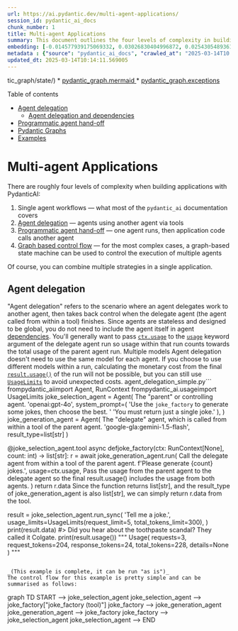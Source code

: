 ```yaml
---
url: https://ai.pydantic.dev/multi-agent-applications/
session_id: pydantic_ai_docs
chunk_number: 1
title: Multi-agent Applications
summary: This document outlines the four levels of complexity in building applications with PydanticAI, starting from single agent workflows up to more complex structures like agent delegation and programmatic agent hand-off. It also highlights the usage of Pydantic Graphs and provides examples.
embedding: [-0.014577939175069332, 0.03026830404996872, 0.025430548936128616, -0.03257076442241669, -0.00981132872402668, 0.03774483501911163, -0.009914809837937355, 0.011602849699556828, -0.022028598934412003, 0.02656884491443634, 0.03399363532662392, -0.04920539632439613, 0.001780203077942133, -0.023994745686650276, 0.011421757750213146, -0.061830125749111176, -0.04545419663190842, 0.0035571723710745573, 0.0038482139352709055, 0.035494115203619, 0.051404375582933426, 0.03862442448735237, 0.04126320034265518, 0.017501289024949074, -0.012081450782716274, -0.013122732751071453, 0.006050426978617907, 0.03474387526512146, 0.00043454093975014985, -0.021136071532964706, 0.02739669568836689, -0.00613450538367033, -0.05458642914891243, -0.010878480039536953, 0.017320195212960243, 0.01897589862346649, 0.021562932059168816, 0.024641504511237144, -0.015832651406526566, 0.06395149230957031, 0.010341670364141464, -0.033010561019182205, -0.0005396392080001533, 0.049412358552217484, -0.01596200279891491, 0.028483249247074127, -0.016220705583691597, 0.011842150241136551, -0.0119779696688056, 0.012191399931907654, -0.03539063036441803, 0.0310702845454216, -0.0035248345229774714, 0.024072356522083282, -0.040875144302845, 0.0002969026390928775, -0.006554898805916309, -0.009138699620962143, -0.015573947690427303, -0.044471122324466705, 0.015651559457182884, -0.012611793354153633, 0.03368318825960159, 0.05127502232789993, -0.03779657557606697, -0.002265272196382284, -0.030138952657580376, 0.02493901178240776, -0.032182708382606506, -0.02272709831595421, -0.00362831586971879, 0.0352095402777195, -0.045324843376874924, -0.007146683055907488, -0.027448436245322227, -0.01857490837574005, 0.0047633773647248745, 0.051430247724056244, -0.00022838663426227868, -0.0033857813104987144, 0.011499368585646152, -0.020696276798844337, 0.015690363943576813, 0.006516093388199806, -0.018536102026700974, -0.05784609168767929, -0.043074123561382294, -0.033217523247003555, -0.04558354988694191, -0.05228396877646446, -0.019053509458899498, 0.0027341721579432487, -0.01801869459450245, 0.018950028344988823, 0.09877298027276993, 0.031406600028276443, 0.006829771213233471, 0.014784902334213257, 0.008815320208668709, 0.009080491028726101, 0.04209105297923088, -0.02840563841164112, -0.05810479447245598, 0.03316578269004822, 0.05318943038582802, 0.016078419983386993, -0.011214794591069221, 0.043074123561382294, -0.033838409930467606, 0.019493304193019867, -0.07564488798379898, -0.031820524483919144, -0.00470516923815012, 0.02778474986553192, -0.053034208714962006, -0.028716083616018295, 0.018135111778974533, -0.0006152291316539049, 0.03329513594508171, -0.026336010545492172, -0.04581638053059578, -0.002401091391220689, 0.015095346607267857, -0.004381789825856686, 0.01900176890194416, 0.03575281798839569, 0.0019952503498643637, -0.023865392431616783, -0.00807801540941, 0.0038805517833679914, 0.005746450275182724, -0.016427669674158096, -0.017902279272675514, -0.02409822680056095, -0.018044564872980118, -0.019920166581869125, -0.012948107905685902, -0.015651559457182884, -0.033812541514635086, 0.028302157297730446, 0.05114567279815674, -0.028483249247074127, -0.01699681766331196, 0.045531805604696274, -0.009804860688745975, 0.06912556290626526, -0.04452286288142204, 0.017048558220267296, -0.014978929422795773, 0.02863847278058529, 0.01860077865421772, -0.0028425040654838085, -0.049800414592027664, -0.019713202491402626, -0.028741953894495964, 0.0044173612259328365, -0.042841292917728424, 0.038779646158218384, 0.03453690931200981, -0.024900207296013832, -0.035468243062496185, 0.021627608686685562, -0.042194534093141556, 0.0005145773175172508, -0.06897033751010895, -0.012359557673335075, -0.0433586984872818, 0.017488352954387665, -0.03088919259607792, -0.0012902835151180625, -0.021575868129730225, -0.06540023535490036, -0.01984255388379097, 0.0003549087850842625, 0.029569804668426514, -0.06260623782873154, -0.06772856414318085, -0.04400545731186867, -0.0041909958235919476, -0.022390782833099365, -0.010076499544084072, -0.008401394821703434, -0.070419080555439, -0.004980041645467281, -0.029750896617770195, -0.01964852772653103, 0.03476974368095398, 0.037512000650167465, -0.003579809097573161, 0.0637962743639946, 0.043669141829013824, 0.025055428966879845, -0.0026096710935235023, 0.03006134182214737, 0.04245323687791824, -0.021420646458864212, 0.06953948736190796, 0.008310847915709019, 0.009183972142636776, -0.004912131931632757, 0.04992976784706116, 0.011292405426502228, 0.026025567203760147, 0.0025935021694749594, -0.009733716957271099, -0.04452286288142204, 0.018497297540307045, -0.03145834058523178, 0.016492344439029694, -0.006668081507086754, 0.018458491191267967, -0.05189591273665428, 0.007689960300922394, -0.03293294832110405, -0.049774542450904846, -0.041392553597688675, -0.04007316380739212, 0.047316860407590866, -0.014073467813432217, 0.07652448117733002, -0.022546006366610527, 0.030992673709988594, 0.0036800566595047712, -0.04084927588701248, 0.0023202465381473303, 0.004362387116998434, -0.015056541189551353, -0.07279915362596512, -0.004721337929368019, 0.045273102819919586, -0.007334243040531874, -0.0007813652628101408, -0.016505280509591103, -0.05789783224463463, 0.029725026339292526, -0.05272376164793968, 0.03513192757964134, -0.03704633563756943, -0.010089434683322906, -0.024227578192949295, 0.00756707601249218, 0.004585518501698971, 0.009475014172494411, -0.007515335455536842, -0.0069526550360023975, 0.02861260250210762, -0.024667374789714813, -0.025818604975938797, 0.04227214306592941, 0.007153150625526905, 0.055724725127220154, -0.011007831431925297, -0.02165347896516323, 0.004782780073583126, -0.006218584254384041, -0.015354049392044544, 0.0004155424248892814, -0.023567885160446167, -0.023800717666745186, 0.02900065667927265, 0.022610681131482124, 0.02061866596341133, -0.039555758237838745, 0.024667374789714813, -0.012314284220337868, 0.03290707990527153, 0.02552109584212303, 0.014642614871263504, -0.007728765718638897, -0.021601738408207893, 0.0187818706035614, 0.03207922726869583, 0.022015662863850594, -0.014138143509626389, -0.038313981145620346, -0.011538174003362656, 0.024421606212854385, 0.011712798848748207, -0.03047526627779007, -0.013633672147989273, -0.014978929422795773, 0.029543934389948845, 0.04661836102604866, 0.020321156829595566, 0.023412661626935005, 0.001759183476679027, -0.01920873112976551, 0.004068111535161734, 0.0027939972933381796, 0.017087362706661224, 0.019583851099014282, 0.06560719758272171, 0.02620665915310383, -0.02721560373902321, 0.04390197619795799, 0.003110908903181553, 0.007825779728591442, 0.006128037814050913, 0.00012975595018360764, -0.044238291680812836, 0.0015004799934104085, -0.010884948074817657, -0.02416290156543255, -0.020282350480556488, 0.014086402952671051, 0.023658430203795433, -0.007502399850636721, -0.005047950893640518, 0.013349098153412342, -0.009863069280982018, -0.025430548936128616, 0.028172805905342102, -0.010451619513332844, -0.004310646094381809, -0.024227578192949295, 0.0045370119623839855, 0.06136445701122284, -0.04229801520705223, 0.04131494089961052, -0.03308816999197006, -0.015509271994233131, -0.056086909025907516, 0.045531805604696274, -0.003356677247211337, -0.04152190312743187, -0.022183820605278015, 0.01777292788028717, 0.0068491739220917225, -0.055103834718465805, 0.007981001399457455, 0.011538174003362656, 0.004634025506675243, -0.0011722500203177333, 0.05629387125372887, 0.020334091037511826, -0.020372897386550903, -0.026879288256168365, 0.042427364736795425, 0.026931028813123703, 0.05738042667508125, -0.055724725127220154, 0.015548077411949635, -0.02350320853292942, -0.05171481892466545, -0.03533888980746269, 0.05872568488121033, 0.010225254110991955, 0.03968510776758194, -0.002536910818889737, 0.007761103566735983, 0.03678762912750244, -0.008582486771047115, -0.014539133757352829, 0.041806478053331375, 0.02674993686378002, -0.014784902334213257, -0.014060532674193382, 0.014539133757352829, -0.023580819368362427, 0.005452175159007311, -0.07942195981740952, 0.01632418856024742, 0.010257591493427753, 0.024913141503930092, -0.0421169213950634, 0.020735081285238266, 0.016091354191303253, -0.0343816876411438, 0.02169228345155716, 0.03738264739513397, 0.04617856442928314, 0.02698276937007904, -0.018536102026700974, -0.014500328339636326, -0.012909302487969398, -0.027267344295978546, -0.01061977632343769, 0.02411116100847721, -0.004798949230462313, 0.001120509346947074, 0.005872568115592003, -0.018561972305178642, -0.030371785163879395, -0.008634227328002453, 0.013239149004220963, 0.038960739970207214, -0.005507149733603001, 0.018885351717472076, -0.014500328339636326, 0.01863958314061165, 0.05872568488121033, -0.0486103780567646, 0.0019903997890651226, 0.007334243040531874, -0.03389015048742294, -0.015638623386621475, 0.014332171529531479, 0.01023818925023079, 0.04289303347468376, 0.007825779728591442, -0.0013727451441809535, 0.012094385921955109, -0.03184639662504196, -0.005313122179359198, -0.034459300339221954, 0.0063996766693890095, 0.06053660809993744, 0.03376080095767975, 0.015561012551188469, 0.02227436751127243, 0.053655095398426056, -0.0030818048398941755, 0.0003716840874403715, -0.006260623689740896, -0.03207922726869583, -0.03846920281648636, -0.04237562417984009, 0.01359486673027277, 0.03417472541332245, 0.07517921924591064, 0.00785811711102724, -0.0687633752822876, 0.02373604103922844, -0.009630235843360424, -0.0506800077855587, 0.030966803431510925, 0.04744621366262436, -0.017514223232865334, 0.011247132904827595, -0.026698196306824684, 0.021795766428112984, 0.04147016257047653, 0.02246839553117752, 0.0018319438677281141, -0.0034213531762361526, -0.028767824172973633, 0.05913960933685303, 0.01095609087496996, -0.014189884066581726, 0.00266141165047884, 0.004355919547379017, -0.028353897854685783, 0.009345661848783493, 0.03805527836084366, -0.037330906838178635, -0.0031577988993376493, -0.05049891397356987, -0.08852832019329071, 0.0368652418255806, -0.04540245607495308, 0.0007801526226103306, -0.009552625007927418, -0.005597695708274841, 0.026051437482237816, -0.025094235315918922, -0.028509119525551796, 0.09980779141187668, 0.01349138468503952, 0.0259608905762434, -0.0009960082825273275, 0.05484513193368912, 0.015897326171398163, -0.02985437773168087, 0.027655398473143578, -0.00018139558960683644, 0.027034509927034378, 0.0474979542195797, -0.018743064254522324, -0.02004951797425747, 0.03169117122888565, 0.042401496320962906, -0.03151008114218712, -0.02148532122373581, -0.04232388362288475, 0.022571876645088196, -0.03026830404996872, 0.07440311461687088, -0.006373806390911341, 0.020191803574562073, -0.010904350318014622, 0.003046233206987381, -0.0019321914296597242, 0.016259511932730675, 0.01841968484222889, 0.003460158593952656, 0.05174069106578827, -0.004181294701993465, -0.011816279962658882, 0.007276034448295832, 0.019958971068263054, 0.01430630125105381, 0.020502248778939247, 0.06674548983573914, -0.014771967194974422, 0.02006245218217373, 0.012644130736589432, -0.002302460605278611, -0.0008771663997322321, -0.012993380427360535, -0.022377848625183105, 0.0058563994243741035, -0.018484361469745636, -0.020127128809690475, 0.03451104089617729, -0.00021929159993305802, -0.0515078566968441, 0.028146935626864433, -0.006008387543261051, 0.009442675858736038, 0.022636551409959793, -0.043850235641002655, -0.025068365037441254, 0.020773887634277344, 0.017100298777222633, -0.02187337726354599, 0.0001337981957476586, -0.010690920054912567, 0.01288989931344986, -0.007004396058619022, -0.0030413824133574963, 0.018342074006795883, -0.019286341965198517, -0.02863847278058529, 0.009597898460924625, 0.025430548936128616, -0.03660653904080391, 0.035468243062496185, -0.04356566071510315, -0.011292405426502228, -0.00019614976190496236, 0.009733716957271099, -0.0007033500005491078, -0.007334243040531874, 0.003722095862030983, -0.04123733192682266, 0.03210509940981865, 0.005804658867418766, 0.013226213864982128, -0.031820524483919144, -0.001691273762844503, -0.018484361469745636, 0.021821636706590652, -0.01720377989113331, -0.012728209607303143, -0.02518478035926819, 0.0017656510462984443, 0.028923045843839645, -0.02414996735751629, 0.01195209939032793, 0.004229801241308451, 0.030371785163879395, -0.005995452404022217, 0.02006245218217373, -0.016841594129800797, -0.008407861925661564, 0.0058337626978755, -0.009242180734872818, 0.0017543327994644642, 0.01135061401873827, -0.015004799701273441, -0.0009951998945325613, -0.027112120762467384, 0.0024269616696983576, -0.016634631901979446, -0.006047192960977554, 0.04361740127205849, 0.011188924312591553, 0.006516093388199806, -0.022546006366610527, 0.008291445672512054, 0.03370906040072441, 0.013051589019596577, -0.004320347681641579, -0.027526047080755234, 0.013245617039501667, -0.024434540420770645, 0.04245323687791824, 0.002724470803514123, -0.025275327265262604, 0.01482370775192976, -0.024253448471426964, -0.016233641654253006, 0.012896367348730564, -0.013452579267323017, 0.013297357596457005, -0.03492496535181999, -0.030397655442357063, 0.010962558910250664, -0.022028598934412003, 0.0025433783885091543, -0.006739224772900343, -0.00981779582798481, -0.018329139798879623, -0.004178060684353113, -0.04030599817633629, 0.009772523306310177, 0.013077459298074245, 0.00839492678642273, -0.03932292386889458, 0.013258552178740501, 0.03800353780388832, -0.02144651673734188, -0.027551917359232903, -0.0015546460635960102, -0.00878944993019104, -0.0009030367364175618, -0.011706330813467503, 0.02431812509894371, -0.0053163557313382626, 0.0069526550360023975, 0.011382951401174068, -0.024395735934376717, -0.01715203933417797, -0.019907230511307716, -0.012288413941860199, -0.003644484793767333, -0.013840634375810623, 0.007088474463671446, 0.05070587620139122, -0.030113082379102707, 0.013045121915638447, 0.020748017355799675, 0.008459602482616901, -0.007385983597487211, -0.001967763062566519, 0.03132898733019829, -0.019739072769880295, -0.0149142537266016, -0.007709363009780645, 0.00725663173943758, -0.04972280189394951, 0.019053509458899498, 0.020334091037511826, 0.012560052797198296, -0.022015662863850594, -0.013155070133507252, -0.035442374646663666, 0.0173978079110384, 0.021756960079073906, -0.0388055182993412, 0.02620665915310383, 0.01695801131427288, -0.007793441414833069, -0.010257591493427753, 0.0035765753127634525, 0.01659582555294037, -0.02046344242990017, -0.00532282330095768, 0.019583851099014282, -0.028043454512953758, -0.003589510452002287, -0.045712899416685104, 0.015522207133471966, -0.004802182782441378, 0.012404830195009708, 0.02026941627264023, -0.0058175940066576, -0.026413623243570328, -0.03683936968445778, 0.031122025102376938, -0.04289303347468376, 0.018471427261829376, -0.004203930962830782, -0.0051514324732124805, 0.0006552473059855402, 0.032829467207193375, 0.02206740528345108, 0.02246839553117752, 0.011628719978034496, -0.01092375349253416, -0.043436311185359955, 0.014720226638019085, 0.03973684832453728, 0.0015457530971616507, -0.018484361469745636, -0.0007344752666540444, -0.008925269357860088, -0.03510605916380882, -0.03210509940981865, 0.03766722232103348, -0.02435692958533764, -0.0100118238478899, -0.032441411167383194, 0.04289303347468376, 0.05153372883796692, -0.046126823872327805, 0.0058175940066576, -0.011932696215808392, 0.026724066585302353, 0.01760477013885975, -0.00263069081120193, 0.012928704731166363, 7.351826934609562e-05, 0.021317163482308388, 0.013245617039501667, 0.008336719125509262, -0.008524279110133648, 0.0238912645727396, -0.0314842090010643, -0.07378222793340683, -0.02089030295610428, 0.0012910919031128287, -0.0103222681209445, -0.004216866102069616, -0.016401799395680428, -0.04599747434258461, -0.00798746943473816, 0.03924531489610672, 0.01451326347887516, -0.004776312503963709, 0.004000202286988497, 0.029957858845591545, -0.020127128809690475, -0.005229043308645487, -0.014668486081063747, 0.0004377747536636889, -0.034019503742456436, -0.006208882667124271, 0.010762063786387444, -0.013672477565705776, -0.020735081285238266, 0.009403870441019535, -0.027137992903590202, -0.021614672616124153, 0.002544995164498687, -0.020398767665028572, -0.03844333440065384, 0.018109241500496864, 0.007916325703263283, -0.030578747391700745, 0.004669597372412682, -0.0044755698181688786, -0.01399585697799921, -0.03497670590877533, -0.03127724677324295, -0.0014657167484983802, -0.048946693539619446, -0.013258552178740501, -0.046514879912137985, -0.006803900934755802, 0.014474458061158657, 0.0030478499829769135, -0.01901470310986042, -0.0006702036480419338, -0.034459300339221954, 0.018768934532999992, 0.042013440281152725, 0.030733969062566757, -0.0077805062755942345, 0.025482289493083954, -0.040823403745889664, 0.009895406663417816, -0.002079328987747431, 0.009261583909392357, -0.008912334218621254, 0.022791774943470955, -0.02819867618381977, -0.03663240745663643, -0.017009751871228218, -0.00660017179325223, 0.015858521685004234, -0.0171908438205719, -0.028560860082507133, 0.043876104056835175, -0.009158101864159107, -0.03965923935174942, 0.014215754345059395, -0.023761911317706108, -0.0030721034854650497, 0.016453539952635765, -0.027474306523799896, 0.008297912776470184, -0.004588752519339323, 0.011965034529566765, 0.017837602645158768, -0.02391713485121727, 0.02246839553117752, -0.011331210844218731, 0.023050477728247643, -0.006043959408998489, 0.029285229742527008, 0.0030753372702747583, -0.008673032745718956, 0.023037541657686234, 0.013607801869511604, -0.011208326555788517, 0.014487393200397491, 0.006642211228609085, -0.014021727256476879, -0.028948916122317314, -0.03370906040072441, -0.01945449970662594, 0.004074579570442438, 0.012236673384904861, 0.025288261473178864, 0.00818796455860138, 0.03357970714569092, -0.09784164279699326, -0.01841968484222889, 0.03316578269004822, -0.03624435514211655, 0.004747208207845688, 0.004546713083982468, 0.038313981145620346, 0.010826739482581615, -0.03233793005347252, 0.00032823000219650567, -0.018911221995949745, -0.025715123862028122, -0.020786821842193604, -0.02288231998682022, 0.03551998361945152, -0.012443635612726212, 0.0029767064843326807, 0.003851447720080614, 0.04659249261021614, -0.006018089130520821, -0.02757778763771057, -0.0013339397264644504, -0.04951583966612816, 0.006085998844355345, -0.0051514324732124805, 0.023878328502178192, -0.010121772065758705, 0.023554949089884758, 0.05024021118879318, -0.017087362706661224, -0.015211762860417366, -0.016220705583691597, 0.019053509458899498, 0.004372088238596916, -0.031380727887153625, 0.04289303347468376, 0.00520640704780817, 0.019532110542058945, 0.014577939175069332, 0.003060785122215748, -0.011104845441877842, -0.005898438859730959, 0.028379768133163452, 0.0027826789300888777, 0.00858895480632782, -0.0012797736562788486, -0.03352796658873558, -0.00685564149171114, -0.011454095132648945, 0.003919357433915138, 0.020722147077322006, -0.00816856138408184, 0.0223002377897501, 0.014409782364964485, 0.032182708382606506, 0.04268607124686241, -0.0404612198472023, 0.00710140960291028, -0.009746652096509933, 0.03758960962295532, 0.00670041935518384, 0.04188408702611923, 0.0017624172614887357, -0.01945449970662594, -0.01420281920582056, -0.018743064254522324, -0.011085443198680878, 0.02534000389277935, -0.015470466576516628, 0.0008496791706420481, 0.017850538715720177, 0.020165933296084404, 0.026465363800525665, -0.012521247379481792, 0.010574503801763058, 0.009268051013350487, 0.008841190487146378, 0.020916173234581947, 0.011175989173352718, 8.877772779669613e-05, 0.007288969587534666, -0.03502844646573067, 0.003078571055084467, 0.03950401768088341, -0.042634326964616776, 0.002679197583347559, 0.022390782833099365, -0.006043959408998489, -0.0006976908771321177, 0.019713202491402626, 0.0075541408732533455, -0.004220100119709969, 0.03409711644053459, -0.008537214249372482, -0.04824819415807724, -0.0016177049838006496, -0.037123944610357285, 0.027681268751621246, 0.01922166720032692, 0.021601738408207893, 0.03743438795208931, 0.042013440281152725, -0.004663129802793264, -0.0014543985016644, -0.03316578269004822, 0.040616441518068314, -0.013103329576551914, -0.021614672616124153, -0.03275185823440552, 0.004954170901328325, 0.013944116421043873, 0.0013056439347565174, -0.03901248052716255, 0.01738487184047699, -0.025236520916223526, -0.012230205349624157, 0.060381386429071426, -0.027319084852933884, -0.051378507167100906, 0.01146703027188778, 3.4738011891022325e-05, 0.028560860082507133, -0.00551685132086277, 0.019144054502248764, -0.0008343186345882714, -0.009339194744825363, -0.02636188082396984, 0.008336719125509262, 0.005520084872841835, 0.02677580714225769, 0.015858521685004234, -0.0032257086131721735, -0.0287936944514513, 0.021588802337646484, -0.03694285452365875, 0.008310847915709019, 0.05437946692109108, -0.032182708382606506, -0.00961083360016346, -0.01574210450053215, 0.002281441120430827, -0.05189591273665428, 0.0318981371819973, -0.009028750471770763, -0.03989207372069359, -0.025262391194701195, 0.02861260250210762, -0.02089030295610428, -0.02227436751127243, -0.00034419685835018754, -0.009772523306310177, 0.006386741530150175, 0.018704259768128395, 0.022778838872909546, -0.007812844589352608, 0.0200236476957798, -0.009882471524178982, -0.04765317589044571, 0.002265272196382284, -0.011583447456359863, -0.038934867829084396, 0.07145389169454575, -0.01738487184047699, 0.004689000081270933, 0.012003839947283268, -0.006972058210521936, -0.011822747997939587, -0.027448436245322227, -0.0034245869610458612, -0.028483249247074127, -0.008892931044101715, -0.026827547699213028, -0.0037706028670072556, 0.01308392733335495, 0.04203931242227554, 0.04824819415807724, 0.03722742572426796, -0.0025304430164396763, -0.002603203523904085, 0.039943814277648926, 0.013297357596457005, 0.026698196306824684, -0.03329513594508171, -0.015379920601844788, 0.019739072769880295, -0.0227141622453928, 0.006325299385935068, 0.008634227328002453, -0.013750088401138783, 0.017643574625253677, 0.026620585471391678, -0.006202415097504854, -0.024369865655899048, 0.015043606050312519, -0.018704259768128395, 0.022972866892814636, 0.021938052028417587, -0.017423678189516068, -0.012592390179634094, 0.011939164251089096, 0.0022377849090844393, 0.036296095699071884, 0.00047253802767954767, -0.007592946290969849, 0.04431590065360069, 0.055724725127220154, -0.0044755698181688786, -0.019764943048357964, -0.019583851099014282, -0.0022442524787038565, 0.0171908438205719, -0.0052452124655246735, -0.0165699552744627, 0.04115971922874451, -0.003340508323162794, -0.008058612234890461, -0.019273407757282257, -0.009074023924767971, -0.0065645999275147915, -0.021097267046570778, -0.014500328339636326, -0.027500176802277565, -0.011758072301745415, 0.00012470314686652273, 0.024654438719153404, 0.014797837473452091, -0.00423950282856822, 0.005668839439749718, 0.02962154522538185, 0.00048143096501007676, -0.02187337726354599, 0.015405790880322456, -0.030009599402546883, -0.00796806626021862, 0.02985437773168087, -0.008569551631808281, 0.010024758987128735, 0.0033631448168307543, -0.004886261653155088, -0.0016217472730204463, 6.8718104557774495e-06, 0.002991258632391691, -0.007049669045954943, 0.00298640807159245, 0.020967913791537285, 0.002161790616810322, 0.030940933153033257, 0.04848102852702141, 0.019105250015854836, -0.022339042276144028, -0.011596382595598698, 0.002918498357757926, 0.02350320853292942, -0.01113071572035551, 0.02145945094525814, -0.03495083749294281, 0.03704633563756943, 0.04948997125029564, -0.022455459460616112, 0.0031917537562549114, -0.007851650007069111, 0.022558940574526787, 0.010962558910250664, -0.012786418199539185, -0.01761770434677601, -0.023231569677591324, -0.0010914051672443748, 0.007243696600198746, 0.01941569335758686, 0.00035268557257950306, -0.005064120050519705, 0.013944116421043873, 0.027060380205512047, 0.029699156060814857, -0.012366024777293205, 0.005830529145896435, -0.036891113966703415, -0.01430630125105381, -0.014953059144318104, -0.019687332212924957, -0.016492344439029694, -0.03065635822713375, -0.02416290156543255, -0.016828659921884537, 0.018678389489650726, -0.014280430041253567, -0.01675104908645153, -0.046928804367780685, 0.008614825084805489, -0.0056947097182273865, 0.05556949973106384, 0.013051589019596577, 0.00972724985331297, -0.014565004035830498, -0.010121772065758705, -0.003699459368363023, 0.006887979339808226, 0.002161790616810322, -0.002674347022548318, -0.028560860082507133, 0.00705613661557436, 0.02637481689453125, -0.032027486711740494, -0.004669597372412682, 0.03334687650203705, 0.021136071532964706, 0.005381031893193722, -0.021355969831347466, 0.022558940574526787, 0.009578495286405087, -0.051611337810754776, 0.002874842146411538, 0.024887271225452423, 7.872265268815681e-05, 0.03746026009321213, 0.022998737171292305, -0.0658658966422081, -0.027939973399043083, -0.04190995916724205, -0.006118336692452431, -0.01695801131427288, 0.02434399537742138, 0.0155351422727108, -0.016013743355870247, -0.0007134556071832776, -0.02925935946404934, -0.009326259605586529, 0.00867950078099966, 0.0010129857109859586, -0.02654297463595867, 0.014267494902014732, 0.01576797477900982, 0.004430296830832958, -0.006913849618285894, -0.04216866195201874, -0.006978525780141354, -0.04338456690311432, 0.004879793617874384, 0.0077675711363554, -0.033864282071590424, 0.003389015095308423, -0.008718306198716164, -0.026284269988536835, -0.010225254110991955, 0.02349027246236801, -0.016453539952635765, 0.00443999795243144, -0.03782244399189949, 0.022649487480521202, 0.0371498167514801, 0.070419080555439, 0.01186155341565609, -0.03841746225953102, 0.043229345232248306, 0.03557172417640686, 0.008582486771047115, 0.007308372296392918, -0.006648678798228502, 0.0010307715274393559, -0.021989792585372925, -0.026129048317670822, 0.017074428498744965, 0.03642544522881508, -0.004517608787864447, 0.009028750471770763, -0.0019661462865769863, 0.01882067695260048, -0.012081450782716274, 0.03704633563756943, 0.008504875935614109, 0.042401496320962906, 0.04563529044389725, -0.02822454646229744, -0.023153958842158318, 0.01061977632343769, -0.007864585146307945, 0.028690213337540627, -0.03541650250554085, 0.013439644128084183, 0.02863847278058529, 0.01980374939739704, -0.05360335484147072, 0.018872417509555817, -0.00808448251336813, -0.043436311185359955, 0.014448587782680988, 0.03782244399189949, 0.011001364327967167, -0.012029710225760937, 0.023593755438923836, 0.011091910302639008, -0.0012854327214881778, 0.005481279455125332, -0.008019806817173958, -0.001891769003123045, 0.02412409707903862, 0.019984841346740723, -0.03277772665023804, 0.019118184223771095, 0.022533070296049118, 0.001980698201805353, 0.0100118238478899, 0.013931181281805038, -0.021174877882003784, -0.009151634760200977, -0.01615603081882, -0.021200748160481453, 0.049619320780038834, 0.025055428966879845, 0.040383607149124146, -0.04410893842577934, 0.0034698599483817816, 0.024473346769809723, 0.02231317199766636, -0.0014665251364931464, -0.04110797867178917, 0.010070031508803368, -0.03497670590877533, 0.0023428830318152905, 0.06177838519215584, -0.014746096916496754, 0.02552109584212303, 0.030190693214535713, 0.013032186776399612, -0.003987267147749662, 0.026478298008441925, 0.004197463393211365, -0.013258552178740501, 0.051016319543123245, 0.036270223557949066, -0.003395482897758484, 0.00721135875210166, -0.017863472923636436, 0.024382799863815308, -0.025456419214606285, -0.026452427729964256, 0.015703300014138222, 0.004798949230462313, -0.0364513173699379, 0.015625689178705215, 0.0025401446036994457, -0.008711839094758034, 0.015160022303462029, 0.024460410699248314, 0.011395887471735477, -0.00867950078099966, 0.01757889986038208, -0.01839381456375122, -0.047549694776535034, 0.02021767385303974, 0.005969582125544548, -0.01738487184047699, -0.015586882829666138, 0.02003658190369606, -0.00399373471736908, 0.012023243121802807, -0.03986620157957077, 0.005736749153584242, 0.0010323884198442101, 0.028095195069909096, -0.012760547921061516, 0.0044173612259328365, -0.005187004338949919, 0.0014455055352300406, -0.013219746761023998, -0.0008238087757490575, -0.03420059755444527, -0.016427669674158096, -0.02597382664680481, -0.020541053265333176, 0.009636703878641129, -0.017048558220267296, -0.0012005456956103444, -0.010393410921096802, 0.020359961315989494, 0.03665827959775925, 0.011408822610974312, -0.0304493959993124, -0.0002483957214280963, -0.022804709151387215, -0.0025094235315918922, 0.01368541270494461, 0.010800869204103947, -0.02535293810069561, -0.012359557673335075, 0.0044788033701479435, -0.0031157596968114376, -0.0029750897083431482, -0.001969380071386695, 0.011848618276417255, -0.017462482675909996, 0.007088474463671446, -0.019066443666815758, -0.032001618295907974, -0.003489262890070677, 0.008931736461818218, 0.03065635822713375, -0.005659137852489948, -0.010044161230325699, 0.0019144054967910051, 0.03420059755444527, -0.011169521138072014, 0.010354605503380299, 0.009119296446442604, -0.013607801869511604, -0.04475569725036621, 0.018367944285273552, -0.0054101357236504555, -0.007974534295499325, 0.0020162700675427914, 0.022351978346705437, -0.011719265952706337, -0.00211975141428411, -0.002845737850293517, 0.03665827959775925, -0.004174827132374048, -0.0007280076970346272, 0.020903239026665688, 0.014125208370387554, -0.03844333440065384, 0.03748612850904465, -0.013122732751071453, 0.028276287019252777, -0.010787934064865112, 0.023166894912719727, -0.0023784548975527287, 0.027914103120565414, -0.01594906859099865, 0.008970541879534721, 0.002103582490235567, -0.0033308069687336683, -0.01720377989113331, 0.022157950326800346, 0.004258905537426472, -0.021524127572774887, -0.009578495286405087, -0.01818685233592987, -0.01277348306030035, -0.02189924754202366, -0.011790409684181213, 0.01001829095184803, -0.008744176477193832, 0.00849840883165598, -0.021744025871157646, 0.019351018592715263, 0.019557980820536613, -0.03515779972076416, -0.017320195212960243, 0.024434540420770645, 0.04992976784706116, -0.01923460140824318, -0.007314839866012335, -0.03572694584727287, 0.016414733603596687, -0.004802182782441378, 0.047084029763936996, 0.0200236476957798, -0.004317113664001226, 0.00352806830778718, -0.011273003183305264, 0.022351978346705437, 0.019519174471497536, -0.003621848300099373, -0.01541872601956129, 0.0210584606975317, -0.02289525605738163, 0.03295882046222687, -0.009552625007927418, 0.020515182986855507, -0.03844333440065384, -0.015470466576516628, 0.0015570713439956307, 0.032208580523729324, -0.04053883254528046, 0.013969986699521542, -0.01959678716957569, 0.026620585471391678, 0.018031630665063858, -0.023412661626935005, -0.0037803042214363813, 0.02881956472992897, -0.006043959408998489, 0.009688444435596466, 0.00858895480632782, 0.006166843697428703, -0.012618260458111763, -0.04990389570593834, -0.005523318890482187, 0.025094235315918922, 0.0051837703213095665, -0.010969026014208794, 0.034433428198099136, -0.023865392431616783, 0.00725663173943758, -0.00360567937605083, -0.006894446909427643, 0.013426708988845348, -0.017475418746471405, -0.0025886513758450747, -0.010826739482581615, 0.0238912645727396, 0.01155110914260149, -0.018445556983351707, -0.0018254761816933751, 0.008239705115556717, -0.0014172098599374294, 0.015561012551188469, -0.023166894912719727, 0.019687332212924957, 0.015664493665099144, -0.031613562256097794, 0.021304229274392128, -0.02191218174993992, 0.007217826321721077, 0.012294881977140903, 0.02026941627264023, -0.04009903594851494, -0.006470819935202599, -0.045092012733221054, -0.017294324934482574, 0.013750088401138783, 0.02288231998682022, -0.01638886332511902, -0.0010234955698251724, 0.008155626244843006, 0.014215754345059395, -0.006862109061330557, 0.002485170029103756, -0.006247688550502062, -0.031794652342796326, -0.001076853135600686, -0.0020486079156398773, -0.01614309474825859, -0.017527159303426743, 0.01986842416226864, -0.004401192534714937, 0.0022491030395030975, 0.006875044200569391, 0.03357970714569092, 0.0023881562519818544, 0.0014406548580154777, -2.482188938301988e-05, 0.03570107743144035, -0.021795766428112984, 0.01862664893269539, 0.01964852772653103, 0.016854530200362206, -0.03254489228129387, 0.005636501591652632, -0.011311808601021767, -0.02047637850046158, -0.029595674946904182, 0.032001618295907974, -0.005982517264783382, -0.0031319286208599806, 0.024421606212854385, 0.003654186148196459, 0.004944469779729843, -0.02021767385303974, 0.017307261005043983, 0.034459300339221954, -0.011758072301745415, 0.003961396403610706, -0.019790813326835632, 0.011169521138072014, 0.04641139879822731, 0.015082411468029022, -0.022403718903660774, -0.02227436751127243, 0.007890455424785614, 0.01041281409561634, -0.005413369741290808, 0.01462967973202467, -0.025223586708307266, 0.05681127682328224, -0.005384265445172787, -0.022145016118884087, 0.007677024696022272, 0.018096307292580605, -0.00919044017791748, 0.014720226638019085, 0.01841968484222889, 0.048351675271987915, -0.02268829196691513, -0.0018885352183133364, 0.03735677897930145, 0.025055428966879845, -0.007470062002539635, 0.027344955131411552, 0.0014398463536053896, -0.03764135390520096, -0.029699156060814857, -0.01616896502673626, 0.013349098153412342, -0.0010154109913855791, 0.011318275704979897, 0.02819867618381977, -0.01318094041198492, -0.06374453008174896, -0.00674569234251976, -0.007418321445584297, 0.02739669568836689, 0.011667525395751, 0.003233793191611767, 0.011628719978034496, -0.008136223070323467, 0.009643170982599258, -0.0029944924172014, -0.016686372458934784, 0.019376888871192932, -0.005542721599340439, -0.029155878350138664, 0.034640390425920486, -0.02514597587287426, -0.002580567030236125, 0.018031630665063858, -0.0011197008425369859, -0.01715203933417797, 0.011201859451830387, 0.0016427668742835522, -0.00023121621052268893, 0.002891011070460081, 0.027681268751621246, -0.028560860082507133, -0.01092375349253416, -0.018316203728318214, -0.04361740127205849, -0.01146056316792965, 0.005710878875106573, -0.0187818706035614, -0.006823303643614054, -0.03639957681298256, 0.009804860688745975, -0.014254559762775898, 0.002557930303737521, -0.0015433278167620301, -0.023063411936163902, 0.005338992457836866, 0.009591430425643921]
metadata : {"source": "pydantic_ai_docs", "crawled_at": "2025-03-14T10:14:11.566954", "url_path": "/multi-agent-applications/", "chunk_size": 4872}
updated_dt: 2025-03-14T10:14:11.569005
---
```

tic_graph/state/)
    * [ pydantic_graph.mermaid  ](https://ai.pydantic.dev/api/pydantic_graph/mermaid/)
    * [ pydantic_graph.exceptions  ](https://ai.pydantic.dev/api/pydantic_graph/exceptions/)


Table of contents 
  * [ Agent delegation  ](https://ai.pydantic.dev/multi-agent-applications/#agent-delegation)
    * [ Agent delegation and dependencies  ](https://ai.pydantic.dev/multi-agent-applications/#agent-delegation-and-dependencies)
  * [ Programmatic agent hand-off  ](https://ai.pydantic.dev/multi-agent-applications/#programmatic-agent-hand-off)
  * [ Pydantic Graphs  ](https://ai.pydantic.dev/multi-agent-applications/#pydantic-graphs)
  * [ Examples  ](https://ai.pydantic.dev/multi-agent-applications/#examples)


# Multi-agent Applications
There are roughly four levels of complexity when building applications with PydanticAI:
  1. Single agent workflows — what most of the `pydantic_ai` documentation covers
  2. [Agent delegation](https://ai.pydantic.dev/multi-agent-applications/#agent-delegation) — agents using another agent via tools
  3. [Programmatic agent hand-off](https://ai.pydantic.dev/multi-agent-applications/#programmatic-agent-hand-off) — one agent runs, then application code calls another agent
  4. [Graph based control flow](https://ai.pydantic.dev/graph/) — for the most complex cases, a graph-based state machine can be used to control the execution of multiple agents


Of course, you can combine multiple strategies in a single application.
## Agent delegation
"Agent delegation" refers to the scenario where an agent delegates work to another agent, then takes back control when the delegate agent (the agent called from within a tool) finishes.
Since agents are stateless and designed to be global, you do not need to include the agent itself in agent [dependencies](https://ai.pydantic.dev/dependencies/).
You'll generally want to pass [`ctx.usage`](https://ai.pydantic.dev/api/tools/#pydantic_ai.tools.RunContext.usage) to the [`usage`](https://ai.pydantic.dev/api/agent/#pydantic_ai.agent.Agent.run) keyword argument of the delegate agent run so usage within that run counts towards the total usage of the parent agent run.
Multiple models
Agent delegation doesn't need to use the same model for each agent. If you choose to use different models within a run, calculating the monetary cost from the final [`result.usage()`](https://ai.pydantic.dev/api/agent/#pydantic_ai.agent.AgentRunResult.usage) of the run will not be possible, but you can still use [`UsageLimits`](https://ai.pydantic.dev/api/usage/#pydantic_ai.usage.UsageLimits) to avoid unexpected costs.
agent_delegation_simple.py```
frompydantic_aiimport Agent, RunContext
frompydantic_ai.usageimport UsageLimits
joke_selection_agent = Agent( 
The "parent" or controlling agent.
[](https://ai.pydantic.dev/multi-agent-applications/#__code_0_annotation_1)
  'openai:gpt-4o',
  system_prompt=(
    'Use the `joke_factory` to generate some jokes, then choose the best. '
    'You must return just a single joke.'
  ),
)
joke_generation_agent = Agent( 
The "delegate" agent, which is called from within a tool of the parent agent.
[](https://ai.pydantic.dev/multi-agent-applications/#__code_0_annotation_2)
  'google-gla:gemini-1.5-flash', result_type=list[str]
)

@joke_selection_agent.tool
async defjoke_factory(ctx: RunContext[None], count: int) -> list[str]:
  r = await joke_generation_agent.run( 
Call the delegate agent from within a tool of the parent agent.
[](https://ai.pydantic.dev/multi-agent-applications/#__code_0_annotation_3)
    f'Please generate {count} jokes.',
    usage=ctx.usage, 
Pass the usage from the parent agent to the delegate agent so the final result.usage()[](https://ai.pydantic.dev/api/agent/#pydantic_ai.agent.AgentRunResult.usage) includes the usage from both agents.
[](https://ai.pydantic.dev/multi-agent-applications/#__code_0_annotation_4)
  )
  return r.data 
Since the function returns list[str], and the result_type of joke_generation_agent is also list[str], we can simply return r.data from the tool.
[](https://ai.pydantic.dev/multi-agent-applications/#__code_0_annotation_5)

result = joke_selection_agent.run_sync(
  'Tell me a joke.',
  usage_limits=UsageLimits(request_limit=5, total_tokens_limit=300),
)
print(result.data)
#> Did you hear about the toothpaste scandal? They called it Colgate.
print(result.usage())
"""
Usage(
  requests=3, request_tokens=204, response_tokens=24, total_tokens=228, details=None
)
"""

```

_(This example is complete, it can be run "as is")_
The control flow for this example is pretty simple and can be summarised as follows:
```
graph TD
 START --> joke_selection_agent
 joke_selection_agent --> joke_factory["joke_factory (tool)"]
 joke_factory --> joke_generation_agent
 joke_generation_agent --> joke_factory
 joke_factory --> joke_selection_agent
 joke_selection_agent --> END